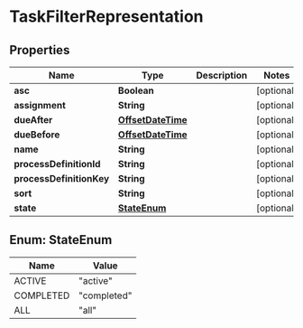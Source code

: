 
# TaskFilterRepresentation

## Properties
Name | Type | Description | Notes
------------ | ------------- | ------------- | -------------
**asc** | **Boolean** |  |  [optional]
**assignment** | **String** |  |  [optional]
**dueAfter** | [**OffsetDateTime**](OffsetDateTime.md) |  |  [optional]
**dueBefore** | [**OffsetDateTime**](OffsetDateTime.md) |  |  [optional]
**name** | **String** |  |  [optional]
**processDefinitionId** | **String** |  |  [optional]
**processDefinitionKey** | **String** |  |  [optional]
**sort** | **String** |  |  [optional]
**state** | [**StateEnum**](#StateEnum) |  |  [optional]


<a name="StateEnum"></a>
## Enum: StateEnum
Name | Value
---- | -----
ACTIVE | &quot;active&quot;
COMPLETED | &quot;completed&quot;
ALL | &quot;all&quot;




